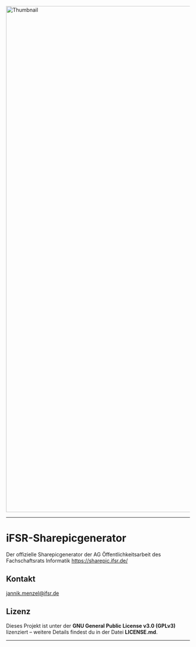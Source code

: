 <img width="1383" alt="Thumbnail" src="https://github.com/user-attachments/assets/9aa9c535-03cd-4664-bc30-29f234b1cb34" />

---

# iFSR-Sharepicgenerator

Der offizielle Sharepicgenerator der AG Öffentlichkeitsarbeit des Fachschaftsrats Informatik https://sharepic.ifsr.de/

## Kontakt

jannik.menzel@ifsr.de

## Lizenz

Dieses Projekt ist unter der **GNU General Public License v3.0 (GPLv3)** lizenziert – weitere Details findest du in der Datei **LICENSE.md**.

---
